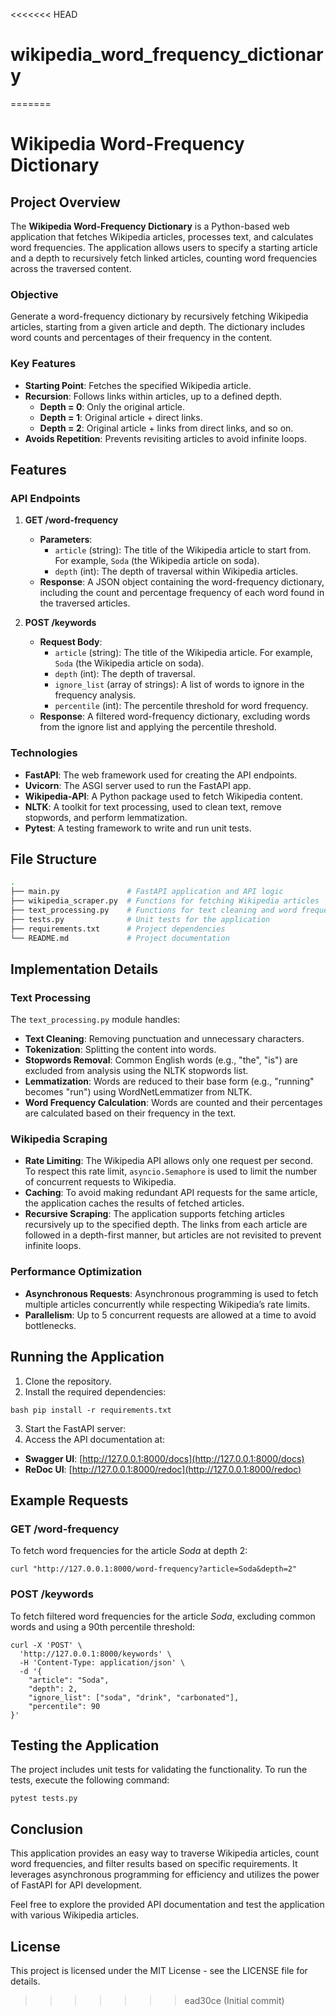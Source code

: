 <<<<<<< HEAD
# wikipedia_word_frequency_dictionary
=======
# Wikipedia Word-Frequency Dictionary

## Project Overview
The **Wikipedia Word-Frequency Dictionary** is a Python-based web application that fetches Wikipedia articles, processes text, and calculates word frequencies. The application allows users to specify a starting article and a depth to recursively fetch linked articles, counting word frequencies across the traversed content.

### Objective
Generate a word-frequency dictionary by recursively fetching Wikipedia articles, starting from a given article and depth. The dictionary includes word counts and percentages of their frequency in the content.

### Key Features
- **Starting Point**: Fetches the specified Wikipedia article.
- **Recursion**: Follows links within articles, up to a defined depth.
  - **Depth = 0**: Only the original article.
  - **Depth = 1**: Original article + direct links.
  - **Depth = 2**: Original article + links from direct links, and so on.
- **Avoids Repetition**: Prevents revisiting articles to avoid infinite loops.

## Features
### API Endpoints
1. **GET /word-frequency**  
   - **Parameters**: 
     - `article` (string): The title of the Wikipedia article to start from. For example, `Soda` (the Wikipedia article on soda).
     - `depth` (int): The depth of traversal within Wikipedia articles.
   - **Response**: A JSON object containing the word-frequency dictionary, including the count and percentage frequency of each word found in the traversed articles.

2. **POST /keywords**  
   - **Request Body**: 
     - `article` (string): The title of the Wikipedia article. For example, `Soda` (the Wikipedia article on soda).
     - `depth` (int): The depth of traversal.
     - `ignore_list` (array of strings): A list of words to ignore in the frequency analysis.
     - `percentile` (int): The percentile threshold for word frequency.
   - **Response**: A filtered word-frequency dictionary, excluding words from the ignore list and applying the percentile threshold.

### Technologies
- **FastAPI**: The web framework used for creating the API endpoints.
- **Uvicorn**: The ASGI server used to run the FastAPI app.
- **Wikipedia-API**: A Python package used to fetch Wikipedia content.
- **NLTK**: A toolkit for text processing, used to clean text, remove stopwords, and perform lemmatization.
- **Pytest**: A testing framework to write and run unit tests.


## File Structure
```bash
.
├── main.py               # FastAPI application and API logic
├── wikipedia_scraper.py  # Functions for fetching Wikipedia articles
├── text_processing.py    # Functions for text cleaning and word frequency calculation
├── tests.py              # Unit tests for the application
├── requirements.txt      # Project dependencies
└── README.md             # Project documentation
```

## Implementation Details

### Text Processing

The `text_processing.py` module handles:

- **Text Cleaning**: Removing punctuation and unnecessary characters.
- **Tokenization**: Splitting the content into words.
- **Stopwords Removal**: Common English words (e.g., "the", "is") are excluded from analysis using the NLTK stopwords list.
- **Lemmatization**: Words are reduced to their base form (e.g., "running" becomes "run") using WordNetLemmatizer from NLTK.
- **Word Frequency Calculation**: Words are counted and their percentages are calculated based on their frequency in the text.

### Wikipedia Scraping

- **Rate Limiting**: The Wikipedia API allows only one request per second. To respect this rate limit, `asyncio.Semaphore` is used to limit the number of concurrent requests to Wikipedia.
- **Caching**: To avoid making redundant API requests for the same article, the application caches the results of fetched articles.
- **Recursive Scraping**: The application supports fetching articles recursively up to the specified depth. The links from each article are followed in a depth-first manner, but articles are not revisited to prevent infinite loops.

### Performance Optimization

- **Asynchronous Requests**: Asynchronous programming is used to fetch multiple articles concurrently while respecting Wikipedia’s rate limits.
- **Parallelism**: Up to 5 concurrent requests are allowed at a time to avoid bottlenecks.

## Running the Application

1. Clone the repository.
2. Install the required dependencies: 
```
bash pip install -r requirements.txt
```

3. Start the FastAPI server:
4. Access the API documentation at:
- **Swagger UI**: [http://127.0.0.1:8000/docs](http://127.0.0.1:8000/docs)
- **ReDoc UI**: [http://127.0.0.1:8000/redoc](http://127.0.0.1:8000/redoc)

## Example Requests

### GET /word-frequency

To fetch word frequencies for the article *Soda* at depth 2:
```
curl "http://127.0.0.1:8000/word-frequency?article=Soda&depth=2"
```

### POST /keywords

To fetch filtered word frequencies for the article *Soda*, excluding common words and using a 90th percentile threshold:
```
curl -X 'POST' \
  'http://127.0.0.1:8000/keywords' \
  -H 'Content-Type: application/json' \
  -d '{
    "article": "Soda",
    "depth": 2,
    "ignore_list": ["soda", "drink", "carbonated"],
    "percentile": 90
}'
```

## Testing the Application

The project includes unit tests for validating the functionality. To run the tests, execute the following command:

```
pytest tests.py
```

## Conclusion

This application provides an easy way to traverse Wikipedia articles, count word frequencies, and filter results based on specific requirements. It leverages asynchronous programming for efficiency and utilizes the power of FastAPI for API development.

Feel free to explore the provided API documentation and test the application with various Wikipedia articles.

## License

This project is licensed under the MIT License - see the LICENSE file for details.

>>>>>>> ead30ce (Initial commit)
